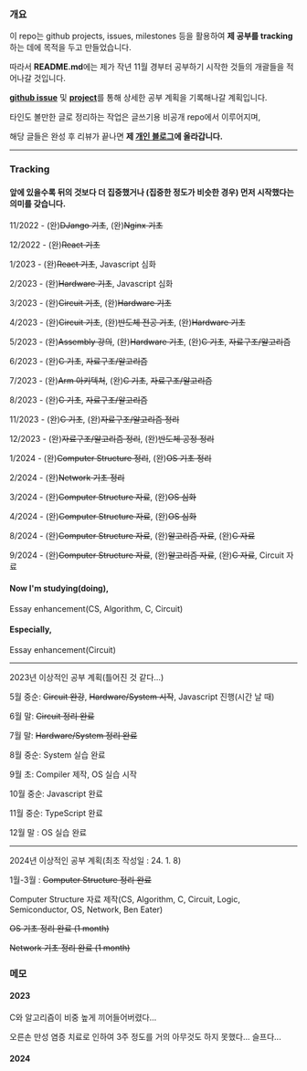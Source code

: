 ### 개요

이 repo는 github projects, issues, milestones 등을 활용하여 **제 공부를 tracking**하는 데에 목적을 두고 만들었습니다.

따라서 **README.md**에는 제가 작년 11월 경부터 공부하기 시작한 것들의 개괄들을 적어나갈 것입니다.

[**github issue**](https://github.com/PajaritoMoyqi/TIL/issues) 및 [**project**](https://github.com/users/PajaritoMoyqi/projects/6)를 통해 상세한 공부 계획을 기록해나갈 계획입니다.

타인도 볼만한 글로 정리하는 작업은 글쓰기용 비공개 repo에서 이루어지며,

해당 글들은 완성 후 리뷰가 끝나면 **제 [개인 블로그](https://moyqi.com "moyqi 블로그")에 올라갑니다.**

***

### Tracking

#### 앞에 있을수록 뒤의 것보다 더 집중했거나 (집중한 정도가 비슷한 경우) 먼저 시작했다는 의미를 갖습니다.

11/2022 - (완)~~DJango 기초~~, (완)~~Nginx 기초~~

12/2022 - (완)~~React 기초~~

1/2023 - (완)~~React 기초~~, Javascript 심화

2/2023 - (완)~~Hardware 기초~~, Javascript 심화

3/2023 - (완)~~Circuit 기초~~, (완)~~Hardware 기초~~

4/2023 - (완)~~Circuit 기초~~, (완)~~반도체 전공 기초~~, (완)~~Hardware 기초~~

5/2023 - (완)~~Assembly 강의~~, (완)~~Hardware 기초~~, (완)~~C 기초~~, ~~자료구조/알고리즘~~

6/2023 - (완)~~C 기초~~, ~~자료구조/알고리즘~~

7/2023 - (완)~~Arm 아키텍처~~, (완)~~C 기초~~, ~~자료구조/알고리즘~~

8/2023 - (완)~~C 기초~~, ~~자료구조/알고리즘~~

11/2023 - (완)~~C 기초~~, (완)~~자료구조/알고리즘 정리~~

12/2023 - (완)~~자료구조/알고리즘 정리~~, (완)~~반도체 공정 정리~~

1/2024 - (완)~~Computer Structure 정리~~, (완)~~OS 기초 정리~~

2/2024 - (완)~~Network 기초 정리~~

3/2024 - (완)~~Computer Structure 자료~~, (완)~~OS 심화~~

4/2024 - (완)~~Computer Structure 자료~~, (완)~~OS 심화~~

8/2024 - (완)~~Computer Structure 자료~~, (완)~~알고리즘 자료~~, (완)~~C 자료~~

9/2024 - (완)~~Computer Structure 자료~~, (완)~~알고리즘 자료~~, (완)~~C 자료~~, Circuit 자료

#### Now I'm studying(doing),

Essay enhancement(CS, Algorithm, C, Circuit)

#### Especially,

Essay enhancement(Circuit)

***

2023년 이상적인 공부 계획(틀어진 것 같다...)

5월 중순: ~~Circuit 완강~~, ~~Hardware/System 시작~~, Javascript 진행(시간 날 때)

6월 말: ~~Circuit 정리 완료~~

7월 말: ~~Hardware/System 정리 완료~~

8월 중순: System 실습 완료

9월 초: Compiler 제작, OS 실습 시작

10월 중순: Javascript 완료

11월 중순: TypeScript 완료

12월 말 : OS 실습 완료

***

2024년 이상적인 공부 계획(최초 작성일 : 24. 1. 8)

1월-3월 : ~~Computer Structure 정리 완료~~

Computer Structure 자료 제작(CS, Algorithm, C, Circuit, Logic, Semiconductor, OS, Network, Ben Eater)

~~OS 기초 정리 완료 (1 month)~~

~~Network 기초 정리 완료 (1 month)~~



### 메모

#### 2023

C와 알고리즘이 비중 높게 끼어들어버렸다...

오른손 만성 염증 치료로 인하여 3주 정도를 거의 아무것도 하지 못했다... 슬프다...

#### 2024